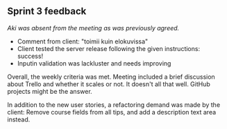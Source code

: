 ## Sprint 3 feedback
*Aki was absent from the meeting as was previously agreed.*

* Comment from client: "toimii kuin elokuvissa" 
* Client tested the server release following the given instructions: success!
* Inputin validation was lackluster and needs improving

Overall, the weekly criteria was met. Meeting included a brief discussion about Trello and whether it scales or not. It doesn't all that well. GitHub projects might be the answer.

In addition to the new user stories, a refactoring demand was made by the client:
Remove course fields from all tips, and add a description text area instead.

